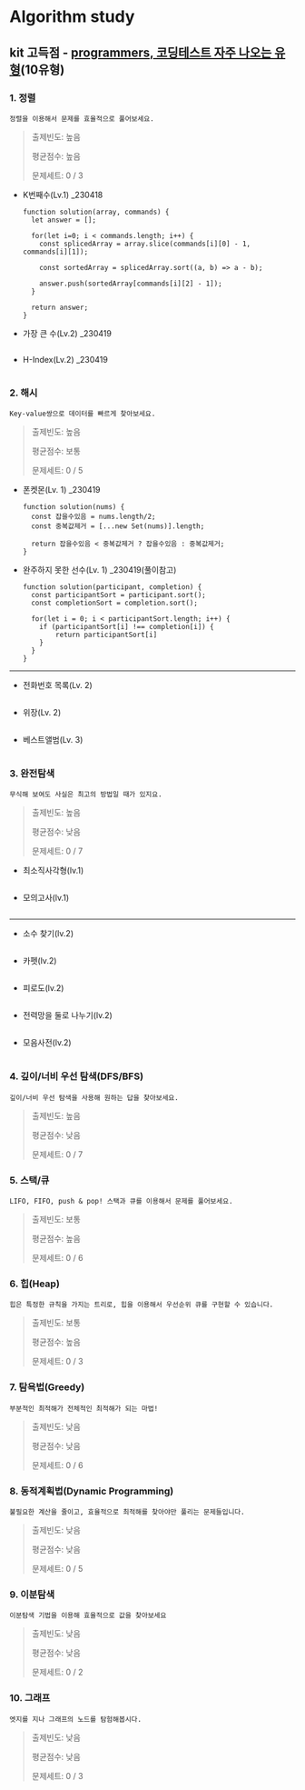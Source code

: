 # Algorithm study
## kit 고득점 - [programmers, 코딩테스트 자주 나오는 유형](https://school.programmers.co.kr/learn/challenges?tab=algorithm_practice_kit)(10유형)

### 1. 정렬
`정렬을 이용해서 문제를 효율적으로 풀어보세요.`
> 출제빈도: 높음
>
> 평균점수: 높음
>
> 문제세트: 0 / 3

* K번째수(Lv.1) _230418
  ```
  function solution(array, commands) {
    let answer = [];

    for(let i=0; i < commands.length; i++) {
      const splicedArray = array.slice(commands[i][0] - 1, commands[i][1]);

      const sortedArray = splicedArray.sort((a, b) => a - b);

      answer.push(sortedArray[commands[i][2] - 1]);
    }

    return answer;
  }
  ```

* 가장 큰 수(Lv.2) _230419
  ```

  ```

* H-Index(Lv.2) _230419
  ```

  ```

### 2. 해시
`Key-value쌍으로 데이터를 빠르게 찾아보세요.`
> 출제빈도: 높음
>
> 평균점수: 보통
>
> 문제세트: 0 / 5

* 폰켓몬(Lv. 1) _230419
  ```
  function solution(nums) {
    const 잡을수있음 = nums.length/2;
    const 중복값제거 = [...new Set(nums)].length;
    
    return 잡을수있음 < 중복값제거 ? 잡을수있음 : 중복값제거;
  }
  ```
 
* 완주하지 못한 선수(Lv. 1) _230419(풀이참고)
  ```
  function solution(participant, completion) {
    const participantSort = participant.sort();
    const completionSort = completion.sort();
    
    for(let i = 0; i < participantSort.length; i++) {
      if (participantSort[i] !== completion[i]) {
          return participantSort[i]
      }
    }
  }
  ```
-----
* 전화번호 목록(Lv. 2)
  ```

  ```
 
* 위장(Lv. 2)
  ```

  ```

* 베스트앨범(Lv. 3)
  ```

  ```

### 3. 완전탐색
`무식해 보여도 사실은 최고의 방법일 때가 있지요.`
> 출제빈도: 높음
>
> 평균점수: 낮음
>
> 문제세트: 0 / 7

* 최소직사각형(lv.1)
  ```

  ```
  
* 모의고사(lv.1)
  ```

  ```
-----
* 소수 찾기(lv.2)
  ```

  ```
  
* 카펫(lv.2)
  ```

  ```
  
* 피로도(lv.2)
  ```

  ```
  
* 전력망을 둘로 나누기(lv.2)
  ```

  ```
  
* 모음사전(lv.2)
  ```

  ```

### 4. 깊이/너비 우선 탐색(DFS/BFS)
`깊이/너비 우선 탐색을 사용해 원하는 답을 찾아보세요.`
> 출제빈도: 높음
>
> 평균점수: 낮음
>
> 문제세트: 0 / 7

### 5. 스택/큐
`LIFO, FIFO, push & pop! 스택과 큐를 이용해서 문제를 풀어보세요.`
> 출제빈도: 보통
>
> 평균점수: 높음
>
> 문제세트: 0 / 6

### 6. 힙(Heap)
`힙은 특정한 규칙을 가지는 트리로, 힙을 이용해서 우선순위 큐를 구현할 수 있습니다.`
> 출제빈도: 보통
>
> 평균점수: 높음
>
> 문제세트: 0 / 3

### 7. 탐욕법(Greedy)
`부분적인 최적해가 전체적인 최적해가 되는 마법!`
> 출제빈도: 낮음
>
> 평균점수: 낮음
>
> 문제세트: 0 / 6

### 8. 동적계획법(Dynamic Programming)
`불필요한 계산을 줄이고, 효율적으로 최적해를 찾아야만 풀리는 문제들입니다.`
> 출제빈도: 낮음
>
> 평균점수: 낮음
>
> 문제세트: 0 / 5

### 9. 이분탐색
`이분탐색 기법을 이용해 효율적으로 값을 찾아보세요`
> 출제빈도: 낮음
>
> 평균점수: 낮음
>
> 문제세트: 0 / 2

### 10. 그래프
`엣지를 지나 그래프의 노드를 탐험해봅시다.`
> 출제빈도: 낮음
>
> 평균점수: 낮음
>
> 문제세트: 0 / 3
